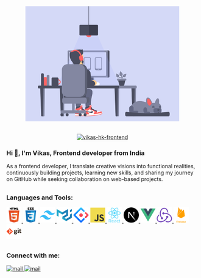 <div align="center">
  <img align="center" alt="Coding" width="80%" height="20%" src="developer.gif"/>
</div>
<br />

<p align="center">
<a href="https://linkedin.com/in/vikas-hk-frontend" target="blank">
 <img align="center" src="https://camo.githubusercontent.com/7c2145551dc29c09205720b1acea43652035cc0f1eb46278acc400f1c1fc59a8/68747470733a2f2f696d672e736869656c64732e696f2f62616467652f4c696e6b6564496e2d626c75653f7374796c653d666f722d7468652d6261646765266c6f676f3d6c696e6b6564696e266c6f676f436f6c6f723d7768697465" alt="vikas-hk-frontend" width="20%"/>
</a>
</p>
<h3 align="start">Hi 👋, I'm Vikas, Frontend developer from India</h3>
<p align="start">As a frontend developer, I translate creative visions into functional realities, continuously building projects, learning new skills, and sharing my journey on GitHub while seeking collaboration on web-based projects.</p>
<h2></h2>
<!-- <h3 align="center">A Passionate Web Developer</h3>
 -->
<!-- <p align="center">- 🌱 I’m currently learning **Next.js**</p>

<!-- <h3 align="center">Connect with me:</h3> -->
<!-- <p align="center">
<a href="https://linkedin.com/in/vikas-hk-frontend" target="blank"><img align="center" src="https://raw.githubusercontent.com/rahuldkjain/github-profile-readme-generator/master/src/images/icons/Social/linked-in-alt.svg" alt="vikas-hk-frontend" height="30" width="40" /></a>
</p> -->

<h3 align="start">Languages and Tools:</h3>
<p align="start"> 
    <a href="https://developer.mozilla.org/en-US/docs/Web/html" target="_blank" rel="noreferrer"> 
      <img src="https://raw.githubusercontent.com/devicons/devicon/master/icons/html5/html5-original-wordmark.svg" alt="babel" width="40" height="40"/> 
    </a> 
  <a href="https://developer.mozilla.org/en-US/docs/Web/CSS" target="_blank" rel="noreferrer"> 
      <img src="https://raw.githubusercontent.com/devicons/devicon/master/icons/css3/css3-original-wordmark.svg" alt="babel" width="40" height="40"/> 
    </a> 
  <a href="https://tailwindui.com/" target="_blank" rel="noreferrer"> 
      <img src="https://github.com/devicons/devicon/blob/master/icons/tailwindcss/tailwindcss-original.svg" alt="babel" width="40" height="40"/> 
    </a> 
   <a href="https://mui.com/" target="_blank" rel="noreferrer"> 
      <img src="https://github.com/devicons/devicon/blob/master/icons/materialui/materialui-original.svg" alt="babel" width="40" height="40"/> 
    </a> 
 <a href="https://ant.design/" target="_blank" rel="noreferrer"> 
      <img src="https://github.com/devicons/devicon/blob/master/icons/antdesign/antdesign-original.svg" alt="babel" width="40" height="40"/> 
    </a> 
      <a href="https://developer.mozilla.org/en-US/docs/Web/JavaScript" target="_blank" rel="noreferrer"> 
      <img src="https://raw.githubusercontent.com/devicons/devicon/master/icons/javascript/javascript-original.svg" alt="babel" width="40" height="40" /> 
    </a> 
    <a href="https://react.dev/" target="_blank" rel="noreferrer"> 
      <img src="https://github.com/devicons/devicon/blob/master/icons/react/react-original-wordmark.svg" alt="babel" width="40" height="40"/> 
    </a> 
    <a href="https://nextjs.org/" target="_blank" rel="noreferrer"> 
      <img src="https://github.com/devicons/devicon/blob/master/icons/nextjs/nextjs-original.svg" alt="babel" width="40" height="40"/> 
    </a> 
    <a href="https://vuejs.org/" target="_blank" rel="noreferrer"> 
      <img src="https://github.com/devicons/devicon/blob/master/icons/vuejs/vuejs-original.svg" alt="babel" width="40" height="40"/> 
    </a> 
   <a href="https://redux-toolkit.js.org/" target="_blank" rel="noreferrer"> 
      <img src="https://github.com/devicons/devicon/raw/master/icons/redux/redux-original.svg" alt="babel" width="40" height="40"/> 
    </a>
   <a href="https://firebase.google.com/" target="_blank" rel="noreferrer"> 
      <img src="https://github.com/devicons/devicon/blob/master/icons/firebase/firebase-plain-wordmark.svg" alt="babel" width="40" height="40"/> 
    </a>
    <a href="https://git-scm.com/" target="_blank" rel="noreferrer"> 
      <img src="https://github.com/devicons/devicon/raw/master/icons/git/git-original-wordmark.svg" alt="babel" width="40" height="40"/> 
    </a> 
</p>
<h2></h2>
<h3 align="start">Connect with me:</h3>
<a href="mailto:vikas17.hk@gmail.com" target="_blank" rel="noreferrer"> 
      <img src="https://camo.githubusercontent.com/e5cfad4cbb1e023463333923b069b81749d94e8ff5722f851c7bb01d65bb0e95/68747470733a2f2f696d672e736869656c64732e696f2f62616467652f476d61696c2d4431343833363f7374796c653d666f722d7468652d6261646765266c6f676f3d676d61696c266c6f676f436f6c6f723d7768697465" alt="mail" width="100" height="30"/> 
    </a>
    <a href="https://linkedin.com/in/vikas-hk-frontend" target="_blank" rel="noreferrer"> 
      <img src="https://camo.githubusercontent.com/7c2145551dc29c09205720b1acea43652035cc0f1eb46278acc400f1c1fc59a8/68747470733a2f2f696d672e736869656c64732e696f2f62616467652f4c696e6b6564496e2d626c75653f7374796c653d666f722d7468652d6261646765266c6f676f3d6c696e6b6564696e266c6f676f436f6c6f723d7768697465" alt="mail" width="100" height="30"/> 
    </a>
